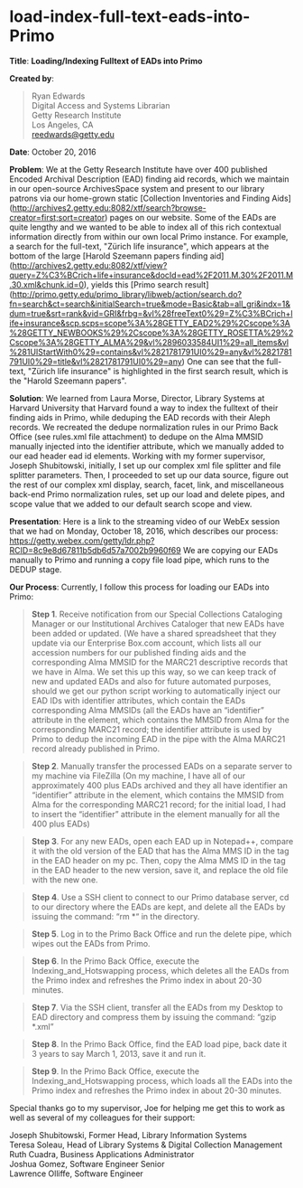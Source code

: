 # load-index-full-text-eads-into-Primo

**Title**: **Loading/Indexing Fulltext of EADs into Primo**

**Created by**:

> Ryan Edwards<br/>
> Digital Access and Systems Librarian<br/>
> Getty Research Institute<br/>
> Los Angeles, CA<br/>
> reedwards@getty.edu<br/>

**Date**: October 20, 2016

**Problem**: We at the Getty Research Institute have over 400 published Encoded Archival Description (EAD) finding aid records, which we maintain in our open-source ArchivesSpace system and present to our library patrons via our home-grown static [Collection Inventories and Finding Aids] (http://archives2.getty.edu:8082/xtf/search?browse-creator=first;sort=creator) pages on our website.  Some of the EADs are quite lengthy and we wanted to be able to index all of this rich contextual information directly from within our own local Primo instance. For example, a search for the full-text, "Zürich life insurance", which appears at the bottom of the large [Harold Szeemann papers finding aid] (http://archives2.getty.edu:8082/xtf/view?query=Z%C3%BCrich+life+insurance&docId=ead%2F2011.M.30%2F2011.M.30.xml&chunk.id=0), yields this [Primo search result] (http://primo.getty.edu/primo_library/libweb/action/search.do?fn=search&ct=search&initialSearch=true&mode=Basic&tab=all_gri&indx=1&dum=true&srt=rank&vid=GRI&frbg=&vl%28freeText0%29=Z%C3%BCrich+life+insurance&scp.scps=scope%3A%28GETTY_EAD2%29%2Cscope%3A%28GETTY_NEWBOOKS%29%2Cscope%3A%28GETTY_ROSETTA%29%2Cscope%3A%28GETTY_ALMA%29&vl%2896033584UI1%29=all_items&vl%281UIStartWith0%29=contains&vl%2821781791UI0%29=any&vl%2821781791UI0%29=title&vl%2821781791UI0%29=any) One can see that the full-text, "Zürich life insurance" is highlighted in the first search result, which is the "Harold Szeemann papers".

**Solution**: We learned from Laura Morse, Director, Library Systems at Harvard University that Harvard found a way to index the fulltext of their finding aids in Primo, while deduping the EAD records with their Aleph records.  We recreated the dedupe normalization rules in our Primo Back Office (see rules.xml file attachment) to dedupe on the Alma MMSID manually injected into the identifier attribute, which we manually added to our ead header ead id elements.  Working with my former supervisor, Joseph Shubitowski, initially, I set up our complex xml file splitter and file splitter parameters.  Then, I proceeded to set up our data source, figure out the rest of our complex xml display, search, facet, link, and miscellaneous back-end Primo normalization rules, set up our load and delete pipes, and scope value that we added to our default search scope and view.

**Presentation**: Here is a link to the streaming video of our WebEx session that we had on Monday, October 18, 2016, which describes our process: https://getty.webex.com/getty/ldr.php?RCID=8c9e8d67811b5db6d57a7002b9960f69 We are copying our EADs manually to Primo and running a copy file load pipe, which runs to the DEDUP stage.
 
**Our Process**: Currently, I follow this process for loading our EADs into Primo:
 
> **Step 1**. Receive notification from our Special Collections Cataloging Manager or our Institutional Archives Cataloger that new EADs have been added or updated. (We have a shared spreadsheet that they update via our Enterprise Box.com account, which lists all our accession numbers for our published finding aids and the corresponding Alma MMSID for the MARC21 descriptive records that we have in Alma.  We set this up this way, so we can keep track of new and updated EADs and also for future automated purposes, should we get our python script working to automatically inject our EAD IDs with identifier attributes, which contain the EADs corresponding Alma MMSIDs (all the EADs have an “identifier” attribute in the <eadid> element, which contains the MMSID from Alma for the corresponding MARC21 record; the identifier attribute is used by Primo to dedup the incoming EAD in the pipe with the Alma MARC21 record already published in Primo.

> **Step 2**. Manually transfer the processed EADs on a separate server to my machine via FileZilla (On my machine, I have all of our approximately 400 plus EADs archived and they all have identifier an “identifier” attribute in the <eadid> element, which contains the MMSID from Alma for the corresponding MARC21 record; for the initial load, I had to insert the “identifier” attribute in the <eadid> element manually for all the 400 plus EADs)

> **Step 3**. For any new EADs, open each EAD up in Notepad++, compare it with the old version of the EAD that has the Alma MMS ID in the <identifier> tag in the EAD header on my pc.  Then, copy the Alma MMS ID in the <identifier> tag in the EAD header to the new version, save it, and replace the old file with the new one.

> **Step 4**. Use a SSH client to connect to our Primo database server, cd to our directory where the EADs are kept, and delete all the EADs by issuing the command: “rm *“ in the directory.

> **Step 5**. Log in to the Primo Back Office and run the delete pipe, which wipes out the EADs from Primo.

> **Step 6**. In the Primo Back Office, execute the Indexing_and_Hotswapping process, which deletes all the EADs from the Primo index and refreshes the Primo index in about 20-30 minutes.

> **Step 7**. Via the SSH client, transfer all the EADs from my Desktop to EAD directory and compress them by issuing the command: “gzip *.xml”

> **Step 8**. In the Primo Back Office, find the EAD load pipe, back date it 3 years to say March 1, 2013, save it and run it.

> **Step 9**. In the Primo Back Office, execute the Indexing_and_Hotswapping process, which loads all the EADs into the Primo index and refreshes the Primo index in about 20-30 minutes.


Special thanks go to my supervisor, Joe for helping me get this to work as well as several of my colleagues for their support:

Joseph Shubitowski, Former Head, Library Information Systems <br>
Teresa Soleau, Head of Library Systems & Digital Collection Management <br>
Ruth Cuadra, Business Applications Administrator <br>
Joshua Gomez, Software Engineer Senior <br>
Lawrence Olliffe, Software Engineer
